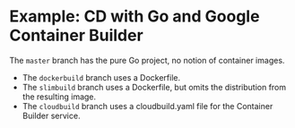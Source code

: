 # Example: CD with Go and Google Container Builder

The `master` branch has the pure Go project, no notion of container
images.

- The `dockerbuild` branch uses a Dockerfile.
- The `slimbuild` branch uses a Dockerfile, but omits the distribution
  from the resulting image.
- The `cloudbuild` branch uses a cloudbuild.yaml file for the
  Container Builder service.
